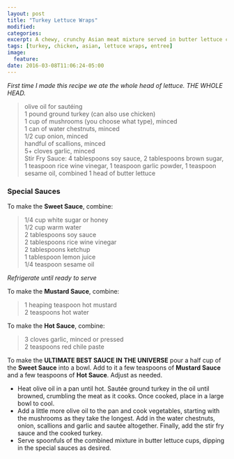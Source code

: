 ```yaml
---
layout: post
title: "Turkey Lettuce Wraps"
modified:
categories: 
excerpt: A chewy, crunchy Asian meat mixture served in butter lettuce cups with assorted dipping sauces.
tags: [turkey, chicken, asian, lettuce wraps, entree]
image:
  feature:
date: 2016-03-08T11:06:24-05:00
---
```


*First time I made this recipe we ate the whole head of lettuce. THE WHOLE HEAD.*

> olive oil for sautéing     
> 1 pound ground turkey (can also use chicken)     
> 1 cup of mushrooms (you choose what type), minced     
> 1 can of water chestnuts, minced    
> 1/2 cup onion, minced    
> handful of scallions, minced    
> 5+ cloves garlic, minced    
> Stir Fry Sauce: 4 tablespoons soy sauce, 2 tablespoons brown sugar, 1 teaspoon rice wine vinegar, 1 teaspoon garlic powder, 1 teaspoon sesame oil, combined
> 1 head of butter lettuce

### Special Sauces

To make the **Sweet Sauce**, combine:

> 1/4 cup white sugar or honey     
> 1/2 cup warm water     
> 2 tablespoons soy sauce     
> 2 tablespoons rice wine vinegar     
> 2 tablespoons ketchup     
> 1 tablespoon lemon juice     
> 1/4 teaspoon sesame oil     

*Refrigerate until ready to serve*

To make the **Mustard Sauce**, combine:

> 1 heaping teaspoon hot mustard     
> 2 teaspoons hot water     

To make the **Hot Sauce**, combine:

> 3 cloves garlic, minced or pressed     
> 2 teaspoons red chile paste     

To make the **ULTIMATE BEST SAUCE IN THE UNIVERSE** pour a half cup of the **Sweet Sauce** into a bowl. Add to it a few teaspoons of **Mustard Sauce** and a few teaspoons of **Hot Sauce**. Adjust as needed. 

* Heat olive oil in a pan until hot. Sautée ground turkey in the oil until browned, crumbling the meat as it cooks. Once cooked, place in a large bowl to cool.
* Add a little more olive oil to the pan and cook vegetables, starting with the mushrooms as they take the longest. Add in the water chestnuts, onion, scallions and garlic and sautée altogether. Finally, add the stir fry sauce and the cooked turkey. 
* Serve spoonfuls of the combined mixture in butter lettuce cups, dipping in the special sauces as desired.